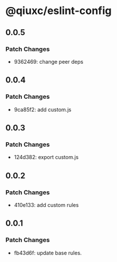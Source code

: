 # @qiuxc/eslint-config

## 0.0.5

### Patch Changes

- 9362469: change peer deps

## 0.0.4

### Patch Changes

- 9ca85f2: add custom.js

## 0.0.3

### Patch Changes

- 124d382: export custom.js

## 0.0.2

### Patch Changes

- 410e133: add custom rules

## 0.0.1

### Patch Changes

- fb43d6f: update base rules.
